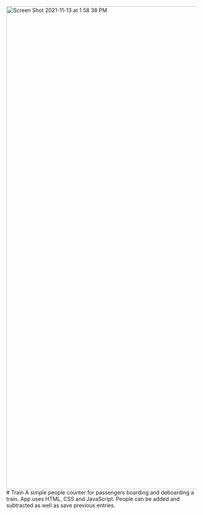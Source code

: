 <img width="1277" alt="Screen Shot 2021-11-13 at 1 58 38 PM" src="https://user-images.githubusercontent.com/69166409/141656138-2a88d021-7df6-4393-83dd-aa602dde015f.png">
# Train
A simple people counter for passengers boarding and deboarding a train. App uses HTML, CSS and JavaScript. 
People can be added and subtracted as well as save previous entries.

